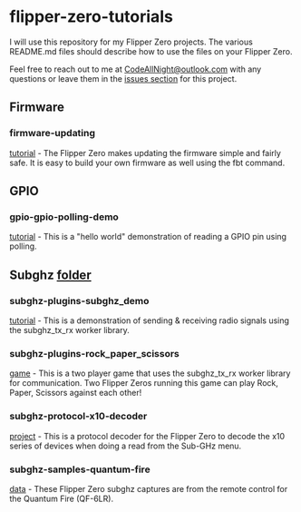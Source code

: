 # flipper-zero-tutorials
I will use this repository for my Flipper Zero projects.  The various README.md files should describe how to use the files on your Flipper Zero.

Feel free to reach out to me at CodeAllNight@outlook.com with any questions or leave them in the [issues section](https://github.com/jamisonderek/flipper-zero-tutorials/issues) for this project.


## Firmware
### firmware-updating
[tutorial](./firmware/updating/README.md) - The Flipper Zero makes updating the firmware simple and fairly safe.  It is easy to build your own firmware as well using the fbt command.


## GPIO
### gpio-gpio-polling-demo
[tutorial](./gpio/gpio_polling_demo/README.md) - This is a "hello world" demonstration of reading a GPIO pin using polling.


## Subghz [folder](./subghz/README.md)
### subghz-plugins-subghz_demo
[tutorial](./subghz/plugins/subghz_demo/README.md) - This is a demonstration of sending &amp; receiving radio signals using the subghz_tx_rx worker library.

### subghz-plugins-rock_paper_scissors
[game](./subghz/plugins/rock_paper_scissors/README.md) -
This is a two player game that uses the subghz_tx_rx worker library for communication.  Two Flipper Zeros running this game can play Rock, Paper, Scissors against each other!

### subghz-protocol-x10-decoder
[project](./subghz/protocols/x10/README.md) - This is a protocol decoder for the Flipper Zero to decode the x10 series of devices when doing a read from the Sub-GHz menu.

### subghz-samples-quantum-fire
[data](./subghz/samples/quantum-fire/README.md) - These Flipper Zero subghz captures are from the remote control for the Quantum Fire (QF-6LR).
